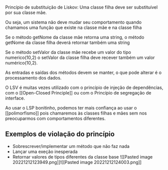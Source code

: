 
Princípio de substituição de Liskov: Uma classe filha deve ser substituível por sua classe mãe.

Ou seja, um sistema não deve mudar seu comportamento quando chamamos uma função que existe na classe mãe e na classe filha

Se o método getNome da classe mãe retorna uma string, o método getNome da classe filha deverá retornar também uma string

Se o método setValor da classe mãe recebe um valor do tipo numerico(10,2) o setValor da classe filha deve recever também um valor numérico(10,2).

As entradas e saídas dos métodos devem se manter, o que pode alterar é o processamento dos dados.

O LSV é muitas vezes utilizado com o princípio de injeção de dependências, com o [[Open-Closed Principle]] ou com o Princípio de segregação de interface.

Ao usar o LSP bonitinho, podemos ter mais confiança ao usar o [[polimorfismo]] pois chamaremos às classes filhas e mães sem nos preocuparmos com comportamentos diferentes.

## Exemplos de violação do princípio

- Sobrescrever/implementar um método que não faz nada
- Lançar uma exeção inesperada
- Retornar valores de tipos diferentes da classe base
![[Pasted image 20221212123949.png]]![[Pasted image 20221212124003.png]]